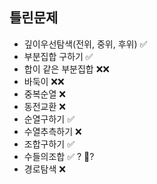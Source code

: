 ## 틀린문제
- 깊이우선탐색(전위, 중위, 후위) ✅
- 부분집합 구하기 ✅
- 합이 같은 부분집합 ❌❌
- 바둑이 ❌❌
- 중복순열 ❌
- 동전교환 ❌
- 순열구하기 ✅
- 수열추측하기 ❌
- 조합구하기 ✅
- 수들의조합 ✅ ? 🔺?
- 경로탐색 ❌
